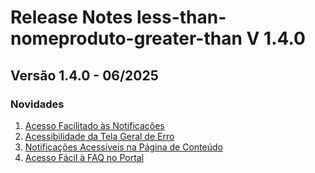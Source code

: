 # Release Notes less-than-nomeproduto-greater-than V 1.4.0

## **Versão 1.4.0 - 06/2025**


### **Novidades**

1. [Acesso Facilitado às Notificações](Acesso-Facilitado-Às-Notificações.md)
2. [Acessibilidade da Tela Geral de Erro](Acessibilidade-Da-Tela-Geral-De-Erro.md)
3. [Notificações Acessíveis na Página de Conteúdo](Notificações-Acessíveis-Na-Página-De-Conteúdo.md)
4. [Acesso Fácil à FAQ no Portal](Acesso-Fácil-À-Faq-No-Portal.md)
